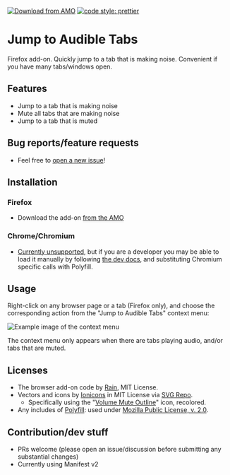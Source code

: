 [![Download from AMO](https://img.shields.io/amo/v/jump-to-audible-tabs?style=flat-square)](https://addons.mozilla.org/en-US/firefox/addon/jump-to-audible-tabs/)
[![code style: prettier](https://img.shields.io/badge/code_style-prettier-ff69b4.svg?style=flat-square)](https://github.com/prettier/prettier)

# Jump to Audible Tabs
Firefox add-on. Quickly jump to a tab that is making noise. Convenient if you have many tabs/windows open.

## Features
* Jump to a tab that is making noise
* Mute all tabs that are making noise
* Jump to a tab that is muted

## Bug reports/feature requests
* Feel free to [open a new issue](https://github.com/Rainyan/jump-to-audible-tabs/issues)!

## Installation
### Firefox
* Download the add-on [from the AMO](https://addons.mozilla.org/en-US/firefox/addon/jump-to-audible-tabs/)
### Chrome/Chromium
* [Currently unsupported](https://github.com/Rainyan/jump-to-audible-tabs/issues/1), but if you are a developer you may be able to load it manually by following [the dev docs](https://developer.chrome.com/docs/extensions/), and substituting Chromium specific calls with Polyfill.

## Usage
Right-click on any browser page or a tab (Firefox only), and choose the corresponding action from the "Jump to Audible Tabs" context menu:

![Example image of the context menu](https://user-images.githubusercontent.com/6595066/234595280-1a239852-5c34-4db2-a8c3-8a4152e7c33f.png)

The context menu only appears when there are tabs playing audio, and/or tabs that are muted.

## Licenses
* The browser add-on code by <a href="https://github.com/Rainyan">Rain</a>, MIT License.
* Vectors and icons by <a href="https://github.com/ionic-team/ionicons?ref=svgrepo.com" target="_blank">Ionicons</a> in MIT License via <a href="https://www.svgrepo.com/" target="_blank">SVG Repo</a>.
  * Specifically using the "[Volume Mute Outline](https://www.svgrepo.com/svg/326454/volume-mute-outline)" icon, recolored.
* Any includes of [Polyfill](https://github.com/mozilla/webextension-polyfill): used under [Mozilla Public License, v. 2.0](https://github.com/mozilla/webextension-polyfill/blob/master/LICENSE).

## Contribution/dev stuff
* PRs welcome (please open an issue/discussion before submitting any substantial changes)
* Currently using Manifest v2
